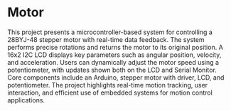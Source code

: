 # Motor
This project presents a microcontroller-based system for controlling a 28BYJ-48 stepper motor with real-time data feedback. The system performs precise rotations and returns the motor to its original position. A 16x2 I2C LCD displays key parameters such as angular position, velocity, and acceleration. Users can dynamically adjust the motor speed using a potentiometer, with updates shown both on the LCD and Serial Monitor. Core components include an Arduino, stepper motor with driver, LCD, and potentiometer. The project highlights real-time motion tracking, user interaction, and efficient use of embedded systems for motion control applications.

